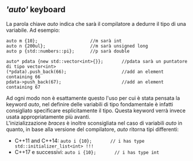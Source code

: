 ## *'auto'* keyboard  

La parola chiave *auto* indica che sarà il compilatore a dedurre il tipo di una variabile. Ad esempio:  
```
auto m {10};                    //m sarà int
auto n {200ul};                 //m sarà unsigned long
auto p {std::numbers::pi};      //p sarà double

auto* pdata {new std::vector<int>{}};       //pdata sarà un puntatore di tipo vector<int>
(*pdata).push_back(66);                     //add an element containing 66
pdata->push_back(67);                       //add an element containing 67
```
Ad ogni modo non è esattamente questo l'uso per cui è stata pensata la keyword *auto*, nel definire delle variabili di tipo fondamentale è infatti consigliato specificare esplicitamente il tipo. Questa keyword verrà invece usata appropriatamente più avanti.  
L'inizializzazione *braces* è inoltre sconsigliata nel caso di variabili *auto* in quanto, in base alla versione del compilatore, *auto* ritorna tipi differenti:
- C++11 and C++14:
`auto i {10};       // i has type std::initializer_list<int> !!!`
- C++17 e successivi:
`auto i {10};       // i has type int`
  